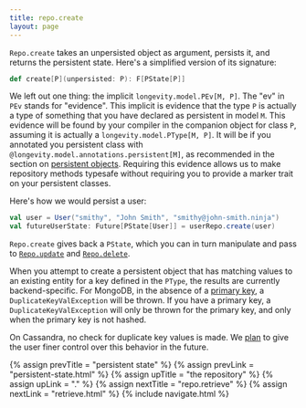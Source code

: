```yaml
---
title: repo.create
layout: page
---
```


`Repo.create` takes an unpersisted object as argument, persists it, and returns the persistent
state. Here's a simplified version of its signature:

```scala
def create[P](unpersisted: P): F[PState[P]]
```

We left out one thing: the implicit `longevity.model.PEv[M, P]`. The "ev" in `PEv` stands for
"evidence". This implicit is evidence that the type `P` is actually a type of something that you
have declared as persistent in model `M`. This evidence will be found by your compiler in the
companion object for class `P`, assuming it is actually a `longevity.model.PType[M, P]`. It will be
if you annotated you persistent class with `@longevity.model.annotations.persistent[M]`, as
recommended in the section on [persistent objects](../model/persistents.html). Requiring this
evidence allows us to make repository methods typesafe without requiring you to provide a marker
trait on your persistent classes.

Here's how we would persist a user:

```scala
val user = User("smithy", "John Smith", "smithy@john-smith.ninja")
val futureUserState: Future[PState[User]] = userRepo.create(user)
```

`Repo.create` gives back a `PState`, which you can in turn manipulate
and pass to [`Repo.update`](repo-update.html) and
[`Repo.delete`](repo-delete.html).

When you attempt to create a persistent object that has matching
values to an existing entity for a key defined in the `PType`, the
results are currently backend-specific. For MongoDB, in the absence of
a [primary key](../ptype/primary-keys.html), a
`DuplicateKeyValException` will be thrown. If you have a primary
key, a `DuplicateKeyValException` will only be thrown for the
primary key, and only when the primary key is not hashed.

On Cassandra, no check for duplicate key values is made. We
[plan](https://www.pivotaltracker.com/story/show/107958610) to give
the user finer control over this behavior in the future.

{% assign prevTitle = "persistent state" %}
{% assign prevLink  = "persistent-state.html" %}
{% assign upTitle   = "the repository" %}
{% assign upLink    = "." %}
{% assign nextTitle = "repo.retrieve" %}
{% assign nextLink  = "retrieve.html" %}
{% include navigate.html %}
